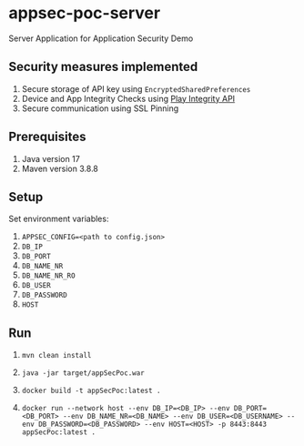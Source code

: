 # appsec-poc-server
Server Application for Application Security Demo

## Security measures implemented
1. Secure storage of API key using `EncryptedSharedPreferences`
2. Device and App Integrity Checks using [Play Integrity API](https://developer.android.com/google/play/integrity/overview)
3. Secure communication using SSL Pinning

## Prerequisites
1. Java version 17
2. Maven version 3.8.8

## Setup

Set environment variables:
1. `APPSEC_CONFIG=<path to config.json>`
1. `DB_IP`
1. `DB_PORT`
1. `DB_NAME_NR`
1. `DB_NAME_NR_RO`
1. `DB_USER`
1. `DB_PASSWORD`
1. `HOST`


## Run

1. `mvn clean install`

2. `java -jar target/appSecPoc.war`

3. `docker build -t appSecPoc:latest .`

4. `docker run --network host --env DB_IP=<DB_IP> --env DB_PORT=<DB_PORT> --env DB_NAME_NR=<DB_NAME> --env DB_USER=<DB_USERNAME> --env DB_PASSWORD=<DB_PASSWORD> --env HOST=<HOST> -p 8443:8443 appSecPoc:latest .`

